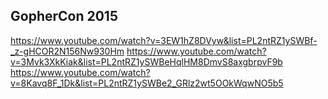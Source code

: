 GopherCon 2015
-

https://www.youtube.com/watch?v=3EW1hZ8DVyw&list=PL2ntRZ1ySWBf-_z-gHCOR2N156Nw930Hm
https://www.youtube.com/watch?v=3Mvk3XkKiak&list=PL2ntRZ1ySWBeHqlHM8DmvS8axgbrpvF9b
https://www.youtube.com/watch?v=8Kavq8F_1Dk&list=PL2ntRZ1ySWBe2_GRlz2wt5OOkWqwNO5b5
